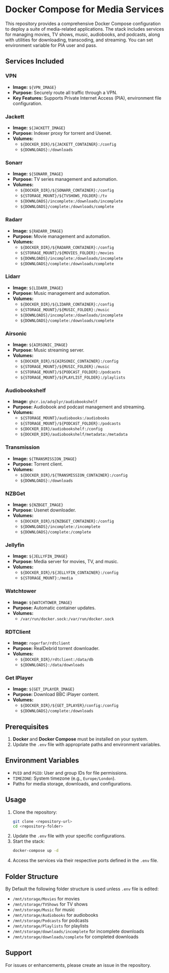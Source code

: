 # Docker Compose for Media Services

This repository provides a comprehensive Docker Compose configuration to deploy a suite of media-related applications. The stack includes services for managing movies, TV shows, music, audiobooks, and podcasts, along with utilities for downloading, transcoding, and streaming.
You can set environment variable for PIA user and pass.

## Services Included

### VPN
- **Image:** `${VPN_IMAGE}`
- **Purpose:** Securely route all traffic through a VPN.
- **Key Features:** Supports Private Internet Access (PIA), environment file configuration.

### Jackett
- **Image:** `${JACKETT_IMAGE}`
- **Purpose:** Indexer proxy for torrent and Usenet.
- **Volumes:**
  - `${DOCKER_DIR}/${JACKETT_CONTAINER}:/config`
  - `${DOWNLOADS}:/downloads`

### Sonarr
- **Image:** `${SONARR_IMAGE}`
- **Purpose:** TV series management and automation.
- **Volumes:**
  - `${DOCKER_DIR}/${SONARR_CONTAINER}:/config`
  - `${STORAGE_MOUNT}/${TVSHOWS_FOLDER}:/tv`
  - `${DOWNLOADS}/incomplete:/downloads/incomplete`
  - `${DOWNLOADS}/complete:/downloads/complete`

### Radarr
- **Image:** `${RADARR_IMAGE}`
- **Purpose:** Movie management and automation.
- **Volumes:**
  - `${DOCKER_DIR}/${RADARR_CONTAINER}:/config`
  - `${STORAGE_MOUNT}/${MOVIES_FOLDER}:/movies`
  - `${DOWNLOADS}/incomplete:/downloads/incomplete`
  - `${DOWNLOADS}/complete:/downloads/complete`

### Lidarr
- **Image:** `${LIDARR_IMAGE}`
- **Purpose:** Music management and automation.
- **Volumes:**
  - `${DOCKER_DIR}/${LIDARR_CONTAINER}:/config`
  - `${STORAGE_MOUNT}/${MUSIC_FOLDER}:/music`
  - `${DOWNLOADS}/incomplete:/downloads/incomplete`
  - `${DOWNLOADS}/complete:/downloads/complete`

### Airsonic
- **Image:** `${AIRSONIC_IMAGE}`
- **Purpose:** Music streaming server.
- **Volumes:**
  - `${DOCKER_DIR}/${AIRSONIC_CONTAINER}:/config`
  - `${STORAGE_MOUNT}/${MUSIC_FOLDER}:/music`
  - `${STORAGE_MOUNT}/${PODCAST_FOLDER}:/podcasts`
  - `${STORAGE_MOUNT}/${PLAYLIST_FOLDER}:/playlists`

### Audiobookshelf
- **Image:** `ghcr.io/advplyr/audiobookshelf`
- **Purpose:** Audiobook and podcast management and streaming.
- **Volumes:**
  - `${STORAGE_MOUNT}/audiobooks:/audiobooks`
  - `${STORAGE_MOUNT}/${PODCAST_FOLDER}:/podcasts`
  - `${DOCKER_DIR}/audiobookshelf:/config`
  - `${DOCKER_DIR}/audiobookshelf/metadata:/metadata`

### Transmission
- **Image:** `${TRANSMISSION_IMAGE}`
- **Purpose:** Torrent client.
- **Volumes:**
  - `${DOCKER_DIR}/${TRANSMISSION_CONTAINER}:/config`
  - `${DOWNLOADS}:/downloads`

### NZBGet
- **Image:** `${NZBGET_IMAGE}`
- **Purpose:** Usenet downloader.
- **Volumes:**
  - `${DOCKER_DIR}/${NZBGET_CONTAINER}:/config`
  - `${DOWNLOADS}/incomplete:/incomplete`
  - `${DOWNLOADS}/complete:/complete`

### Jellyfin
- **Image:** `${JELLYFIN_IMAGE}`
- **Purpose:** Media server for movies, TV, and music.
- **Volumes:**
  - `${DOCKER_DIR}/${JELLYFIN_CONTAINER}:/config`
  - `${STORAGE_MOUNT}:/media`

### Watchtower
- **Image:** `${WATCHTOWER_IMAGE}`
- **Purpose:** Automatic container updates.
- **Volumes:**
  - `/var/run/docker.sock:/var/run/docker.sock`

### RDTClient
- **Image:** `rogerfar/rdtclient`
- **Purpose:** RealDebrid torrent downloader.
- **Volumes:**
  - `${DOCKER_DIR}/rdtclient:/data/db`
  - `${DOWNLOADS}:/data/downloads`

### Get IPlayer
- **Image:** `${GET_IPLAYER_IMAGE}`
- **Purpose:** Download BBC iPlayer content.
- **Volumes:**
  - `${DOCKER_DIR}/${GET_IPLAYER}/config:/config`
  - `${DOWNLOADS}/complete:/downloads`

## Prerequisites
1. **Docker** and **Docker Compose** must be installed on your system.
2. Update the `.env` file with appropriate paths and environment variables.

## Environment Variables
- `PUID` and `PGID`: User and group IDs for file permissions.
- `TIMEZONE`: System timezone (e.g., `Europe/London`).
- Paths for media storage, downloads, and configurations.

## Usage
1. Clone the repository:
   ```bash
   git clone <repository-url>
   cd <repository-folder>
   ```
2. Update the `.env` file with your specific configurations.
3. Start the stack:
   ```bash
   docker-compose up -d
   ```
4. Access the services via their respective ports defined in the `.env` file.

## Folder Structure
By Default the following folder structure is used unless `.env` file is edited:
- `/mnt/storage/Movies` for movies
- `/mnt/storage/TVShows` for TV shows
- `/mnt/storage/Music` for music
- `/mnt/storage/Audiobooks` for audiobooks
- `/mnt/storage/Podcasts` for podcasts
- `/mnt/storage/Playlists` for playlists
- `/mnt/storage/downloads/incomplete` for incomplete downloads
- `/mnt/storage/downloads/complete` for completed downloads

## Support
For issues or enhancements, please create an issue in the repository.

